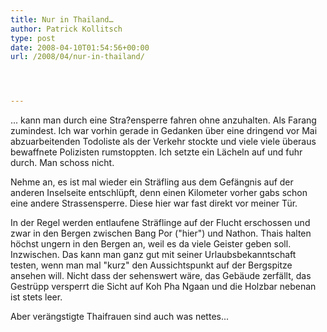 ```yaml
---
title: Nur in Thailand…
author: Patrick Kollitsch
type: post
date: 2008-04-10T01:54:56+00:00
url: /2008/04/nur-in-thailand/




---
```

... kann man durch eine Stra?ensperre fahren ohne anzuhalten. Als Farang zumindest. Ich war vorhin gerade in Gedanken über eine dringend vor Mai abzuarbeitenden Todoliste als der Verkehr stockte und viele viele überaus bewaffnete Polizisten rumstoppten. Ich setzte ein Lächeln auf und fuhr durch. Man schoss nicht.

Nehme an, es ist mal wieder ein Sträfling aus dem Gefängnis auf der anderen Inselseite entschlüpft, denn einen Kilometer vorher gabs schon eine andere Strassensperre. Diese hier war fast direkt vor meiner Tür.

In der Regel werden entlaufene Sträflinge auf der Flucht erschossen und zwar in den Bergen zwischen Bang Por ("hier") und Nathon. Thais halten höchst ungern in den Bergen an, weil es da viele Geister geben soll. Inzwischen. Das kann man ganz gut mit seiner Urlaubsbekanntschaft testen, wenn man mal "kurz" den Aussichtspunkt auf der Bergspitze ansehen will. Nicht dass der sehenswert wäre, das Gebäude zerfällt, das Gestrüpp versperrt die Sicht auf Koh Pha Ngaan und die Holzbar nebenan ist stets leer. 

Aber verängstigte Thaifrauen sind auch was nettes...
